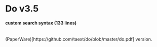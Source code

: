 # Do v3.5
#### custom search syntax (133 lines)
<br>
(PaperWare)[https://github.com/taext/do/blob/master/do.pdf] version. 

